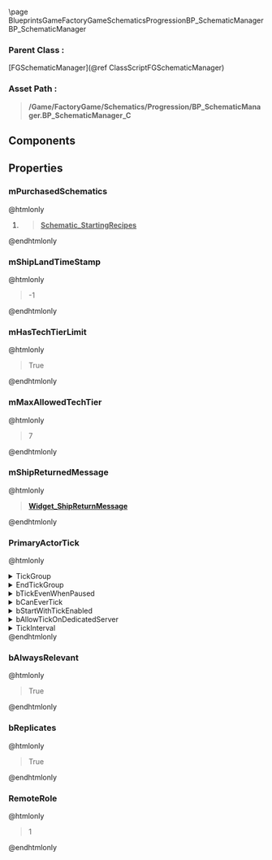 \page BlueprintsGameFactoryGameSchematicsProgressionBP_SchematicManager BP_SchematicManager
### Parent Class :
[FGSchematicManager](@ref ClassScriptFGSchematicManager)
### Asset Path :
<b><blockquote>/Game/FactoryGame/Schematics/Progression/BP_SchematicManager.BP_SchematicManager_C</blockquote></b>
## Components

## Properties

### mPurchasedSchematics
@htmlonly
<ol>
<li>
<b><a href="_blueprints_game_factory_game_schematics_schematic__starting_recipes.html"><blockquote>Schematic_StartingRecipes</blockquote></a></b>
</li>
</ol>
@endhtmlonly

### mShipLandTimeStamp
@htmlonly
<blockquote>-1</blockquote>
@endhtmlonly

### mHasTechTierLimit
@htmlonly
<blockquote>True</blockquote>
@endhtmlonly

### mMaxAllowedTechTier
@htmlonly
<blockquote>7</blockquote>
@endhtmlonly

### mShipReturnedMessage
@htmlonly
<b><a href="_blueprints_game_factory_game_interface_u_i_message_notification_widget__ship_return_message.html"><blockquote>Widget_ShipReturnMessage</blockquote></a></b>
@endhtmlonly

### PrimaryActorTick
@htmlonly
<details>
 <summary>TickGroup</summary>
<blockquote>0</blockquote>
</details>
<details>
 <summary>EndTickGroup</summary>
<blockquote>0</blockquote>
</details>
<details>
 <summary>bTickEvenWhenPaused</summary>
<blockquote>False</blockquote>
</details>
<details>
 <summary>bCanEverTick</summary>
<blockquote>True</blockquote>
</details>
<details>
 <summary>bStartWithTickEnabled</summary>
<blockquote>True</blockquote>
</details>
<details>
 <summary>bAllowTickOnDedicatedServer</summary>
<blockquote>True</blockquote>
</details>
<details>
 <summary>TickInterval</summary>
<blockquote>0.10000000149011612</blockquote>
</details>
@endhtmlonly

### bAlwaysRelevant
@htmlonly
<blockquote>True</blockquote>
@endhtmlonly

### bReplicates
@htmlonly
<blockquote>True</blockquote>
@endhtmlonly

### RemoteRole
@htmlonly
<blockquote>1</blockquote>
@endhtmlonly


